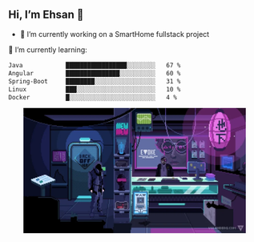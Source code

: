## Hi, I’m  Ehsan 👋

- 🔭 I’m currently working on a SmartHome fullstack project
  
<!--START_SECTION:waka-->
🌱 I’m currently learning:
```text
Java            █████████████████░░░░░░░░   67 % 
Angular         ███████████████░░░░░░░░░░   60 % 
Spring-Boot     ████████░░░░░░░░░░░░░░░░░   31 %
Linux           ███░░░░░░░░░░░░░░░░░░░░░░   10 %
Docker          █░░░░░░░░░░░░░░░░░░░░░░░░   4 %
```
<!--END_SECTION:waka-->


<div style="text-align: center;">
  <img src="https://github.com/EhsanMooradi/EhsanMooradi/blob/main/giphy4.webp" height="250"/>
</div>

<!--
![Github Stats](https://github-readme-stats.vercel.app/api?username=EhsanMooradi&count_private=true&show_icons=true&include_all_commits=true)
-->

